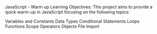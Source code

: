JavaScript - Warm up
Learning Objectives:
This project aims to provide a quick warm-up in JavaScript focusing on the following topics:

Variables and Constants
Data Types
Conditional Statements
Loops
Functions
Scope
Operators
Objects
File Import
